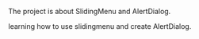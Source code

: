 The project is about SlidingMenu and AlertDialog.

learning how to use slidingmenu and create AlertDialog.
